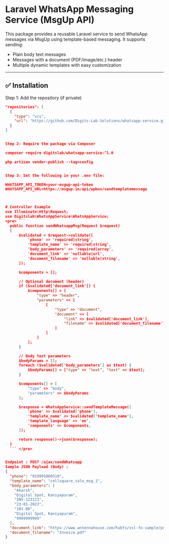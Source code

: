 # Laravel WhatsApp Messaging Service (MsgUp API)

This package provides a reusable Laravel service to send WhatsApp messages via MsgUp using template-based messaging. It supports sending:

- Plain body text messages
- Messages with a document (PDF/image/etc.) header
- Multiple dynamic templates with easy customization

---

## ✅ Installation

Step 1: Add the repository (if private)

```json
"repositories": [
  {
    "type": "vcs",
    "url": "https://github.com/Digits-Lab-Solutions/whatsapp-service.git"
  }
]


Step 2: Require the package via Composer

composer require digitslab/whatsapp-service:^1.0

php artisan vendor:publish --tag=config


Step 3: Set the following in your .env file:

WHATSAPP_API_TOKEN=your-msgup-api-token
WHATSAPP_API_URL=https://msgup.in/api/wpbox/sendtemplatemessage



# Controller Example
use Illuminate\Http\Request;
use Digitslab\WhatsAppService\WhatsAppService;
<pre> ``` 
  public function sendWhatsappMsg(Request $request)
  {
      $validated = $request->validate([
          'phone' => 'required|string',
          'template_name' => 'required|string',
          'body_parameters' => 'required|array',
          'document_link' => 'nullable|url',
          'document_filename' => 'nullable|string',
      ]);

      $components = [];

      // Optional document (header)
      if ($validated['document_link']) {
          $components[] = [
              "type" => "header",
              "parameters" => [
                  [
                      "type" => "document",
                      "document" => [
                          "link" => $validated['document_link'],
                          "filename" => $validated['document_filename'] ?? 'Document.pdf'
                      ]
                  ]
              ]
          ];
      }

      // Body text parameters
      $bodyParams = [];
      foreach ($validated['body_parameters'] as $text) {
          $bodyParams[] = ["type" => "text", "text" => $text];
      }

      $components[] = [
          "type" => "body",
          "parameters" => $bodyParams
      ];

      $response = WhatsAppService::sendTemplateMessage([
          'phone' => $validated['phone'],
          'template_name' => $validated['template_name'],
          'template_language' => 'en',
          'components' => $components,
      ]);

      return response()->json($response);
  }
  ``` </pre>


Endpoint : POST /ajax/sendWhatsapp
Sample JSON Payload (Body) : 
{
  "phone": "919995060510",
  "template_name": "cellsquare_sale_msg_1",
  "body_parameters": [
    "Akarsh",
    "Digital Spot, Kaniyapuram",
    "INV-123123",
    "23-01-2023",
    "101.00",
    "Digital Spot, Kaniyapuram",
    "9999999999"
  ],
  "document_link": "https://www.antennahouse.com/hubfs/xsl-fo-sample/pdf/basic-link-1.pdf",
  "document_filename": "Invoice.pdf"
}
